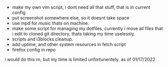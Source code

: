 - make my own vim script, i dont need all that stuff, that is in current config
- put screenshot somewhere else, so it doesnt take space
- use mpd for music thats on machine.
- make some script for managing my dotfiles, currently i move all files that i edit to cloned git directory, thats taking my time uselessly.
- scripts and i3blocks cleanup.
- add uptime, and other system resources in fetch script
- firefox config in repo


i would do this rn, but my time is limited unfortunentely.
as of 01/17/2022
